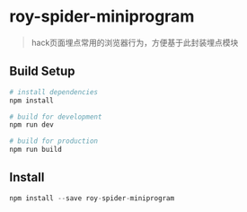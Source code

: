 # roy-spider-miniprogram

> hack页面埋点常用的浏览器行为，方便基于此封装埋点模块

## Build Setup

``` bash
# install dependencies
npm install

# build for development
npm run dev

# build for production
npm run build
```

## Install

```javascript
npm install --save roy-spider-miniprogram
```
